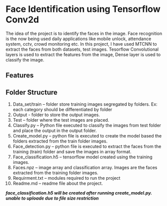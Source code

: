# Face Identification using Tensorflow Conv2d 
The idea of the project is to identify the faces in the image. Face recognition is the now being used daily applications like mobile unlock, attendance system, cctv, crowd monitoring etc. In this project, I have used MTCNN to extract the faces from both datasets, test images. Tesorflow Convolutional layers is used to extract the features from the image, Dense layer is used to classify the image. 

## Features
## Folder Structure
1.	Data_set/train – folder store training images segregated by folders. Ex: each category should be differentiated by folder
2.	Output  - folder to store the output images. 
3.	Test – folder where the test images are placed. 
4.	Classify.py – Python file executed to classify the images from test folder and place the output in the output folder. 
5.	Create_model.py – python file is executed to create the model based the folders extracted from the train folder images. 
6.	Face_detection.py – python file is executed to extract the faces from the training (train) folder and save the images in array format. 
7.	Face_classification.h5 – tensorflow model created using the training images. 
8.	Faces.npz – image array and classification array. Images are the faces extracted from the training folder images. 
9.	Requirment.txt – modules required to run the project
10.	Readme.md – readme file about the project. 

***face_classification.h5 will be created after running create_model.py. unable to uploade due to file size restriction***
